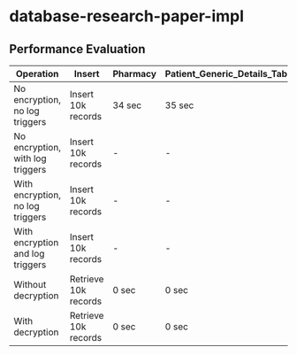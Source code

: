 # database-research-paper-impl
## Performance Evaluation

| Operation                       | Insert              | Pharmacy | Patient_Generic_Details_Table | Patient_Social_INS_Table | Patient_Health_INS_Table |
|---------------------------------|---------------------|----------|--------------------------------|---------------------------|--------------------------|
| No encryption, no log triggers  | Insert 10k records | 34 sec   | 35 sec                         | 35 sec                    | 32 sec                   |
| No encryption, with log triggers| Insert 10k records | -        | -                              | 32 sec                    | 35 sec                   |
| With encryption, no log triggers| Insert 10k records | -        | -                              | 32 sec                    | 32 sec                   |
| With encryption and log triggers| Insert 10k records | -        | -                              | 36 sec                    | 37 sec                   |
| Without decryption              | Retrieve 10k records| 0 sec  | 0 sec                          | 0 sec                     | 0 sec                    |
| With decryption                 | Retrieve 10k records| 0 sec  | 0 sec                          | 15 sec                    | 0 sec                    |

